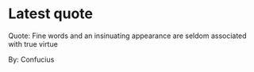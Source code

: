 # Latest quote 

Quote: Fine words and an insinuating appearance are seldom associated with true virtue 

By: Confucius